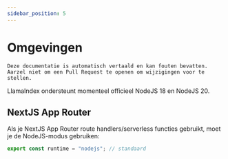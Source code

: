 ```yaml
---
sidebar_position: 5
---
```


# Omgevingen

`Deze documentatie is automatisch vertaald en kan fouten bevatten. Aarzel niet om een Pull Request te openen om wijzigingen voor te stellen.`

LlamaIndex ondersteunt momenteel officieel NodeJS 18 en NodeJS 20.

## NextJS App Router

Als je NextJS App Router route handlers/serverless functies gebruikt, moet je de NodeJS-modus gebruiken:

```js
export const runtime = "nodejs"; // standaard
```
